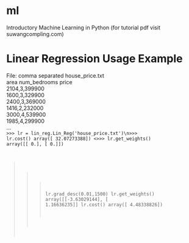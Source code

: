 # ml
Introductory Machine Learning in Python (for tutorial pdf visit suwangcompling.com)

# Linear Regression Usage Example
File: comma separated house_price.txt  
area  num_bedrooms  price  
2104,3,399900  
1600,3,329900  
2400,3,369000  
1416,2,232000  
3000,4,539900  
1985,4,299900  
...  
<code>>>> lr = lin_reg.Lin_Reg('house_price.txt')\n>>> lr.cost()
array([ 32.07273388])
<>>> lr.get_weights()
array([[ 0.],
       [ 0.]])
>>> lr.grad_desc(0.01,1500)
>>> lr.get_weights()
array([[-3.63029144],
       [ 1.16636235]]
>>> lr.cost()
array([ 4.48338826])


